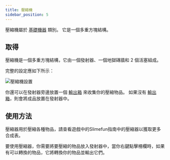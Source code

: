 ```yaml
---
title: 壓縮機
sidebar_position: 5
---
```


壓縮機屬於 [基礎機器](Basic-Machines.md) 類別。 它是一個多重方塊結構。

## 取得

壓縮機是一個多重方塊結構，它由一個發射器、一個地獄磚牆和 2 個活塞組成。

完整的設定應如下所示：

![壓縮機設置](https://raw.githubusercontent.com/TheBusyBiscuit/Slimefun4-Wiki/master/images/multiblock-compressor.png)

你還可以在發射器旁邊放置一個 [輸出箱](Output-Chest.md) 來收集你的壓縮物品。 如果沒有 [輸出箱](Output-Chest.md)，則會將成品放置在發射器中。

## 使用方法

壓縮器用於壓縮各種物品，請查看遊戲中的Slimefun指南中的壓縮器以獲取更多合成表。

要使用壓縮器，你需要將要壓縮的物品放入發射器中，當你右鍵點擊柵欄時，如果有可以轉換的物品，它將轉換你的物品並輸出它們。
